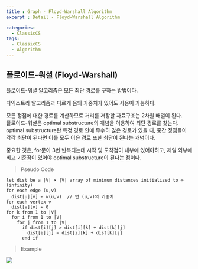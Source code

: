 ```yaml
---
title : Graph - Floyd-Warshall Algorithm
excerpt : Detail - Floyd-Warshall Algorithm

categories:
  - ClassicCS
tags:
  - ClassicCS
  - Algorithm
---
```


## 플로이드-워셜 (Floyd-Warshall)

플로이드-워셜 알고리즘은 모든 최단 경로를 구하는 방법이다.  

다익스트라 알고리즘과 다르게 음의 가중치가 있어도 사용이 가능하다.  

모든 정점에 대한 경로를 계산하므로 거리를 저장할 자료구조는 2차원 배열이 된다.  
플로이드-워셜은 optimal substructure의 개념을 이용하여 최단 경로를 찾는다.  
optimal substructure란 특정 경로 안에 무수히 많은 경로가 있을 때, 중간 정점들이 각각 최단이 된다면 이를 모두 이은 경로 또한 최단이 된다는 개념이다.

중요한 것은, for문이 3번 반복되는데 시작 및 도착점이 내부에 있어야하고, 제일 외부에 비교 기준점이 있어야 optimal substructure이 된다는 점이다.  

> Pseudo Code

```
let dist be a |V| × |V| array of minimum distances initialized to ∞ (infinity)
for each edge (u,v)
  dist[u][v] ← w(u,v)  // 변 (u,v)의 가중치
for each vertex v
  dist[v][v] ← 0
for k from 1 to |V|
  for i from 1 to |V|
    for j from 1 to |V|
      if dist[i][j] > dist[i][k] + dist[k][j]
        dist[i][j] ← dist[i][k] + dist[k][j]
      end if
```

> Example

![](https://user-images.githubusercontent.com/44635266/66838301-67186000-ef9f-11e9-96aa-691a637477db.png)



